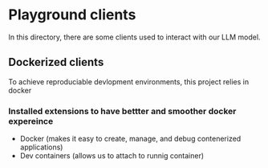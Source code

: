 # Playground clients

In this directory, there are some clients used to interact with our LLM model.

## Dockerized clients

To achieve reproduciable devlopment environments, this project relies in docker

### Installed extensions to have bettter and smoother docker expereince

- Docker (makes it easy to create, manage, and debug contenerized applications)
- Dev containers (allows us to attach to runnig container)
